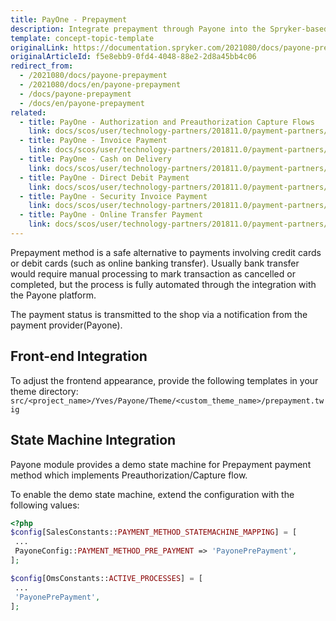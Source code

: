 ```yaml
---
title: PayOne - Prepayment
description: Integrate prepayment through Payone into the Spryker-based shop.
template: concept-topic-template
originalLink: https://documentation.spryker.com/2021080/docs/payone-prepayment
originalArticleId: f5e8ebb9-0fd4-4048-88e2-2d8a45bb4c06
redirect_from:
  - /2021080/docs/payone-prepayment
  - /2021080/docs/en/payone-prepayment
  - /docs/payone-prepayment
  - /docs/en/payone-prepayment
related:
  - title: PayOne - Authorization and Preauthorization Capture Flows
    link: docs/scos/user/technology-partners/201811.0/payment-partners/bs-payone/legacy-demoshop-integration/payone-authorization-and-preauthorization-capture-flows.html
  - title: PayOne - Invoice Payment
    link: docs/scos/user/technology-partners/201811.0/payment-partners/bs-payone/legacy-demoshop-integration/payone-payment-methods/payone-invoice-payment.html
  - title: PayOne - Cash on Delivery
    link: docs/scos/user/technology-partners/201811.0/payment-partners/bs-payone/scos-integration/payone-cash-on-delivery.html
  - title: PayOne - Direct Debit Payment
    link: docs/scos/user/technology-partners/201811.0/payment-partners/bs-payone/legacy-demoshop-integration/payone-payment-methods/payone-direct-debit-payment.html
  - title: PayOne - Security Invoice Payment
    link: docs/scos/user/technology-partners/201811.0/payment-partners/bs-payone/legacy-demoshop-integration/payone-payment-methods/payone-security-invoice-payment.html
  - title: PayOne - Online Transfer Payment
    link: docs/scos/user/technology-partners/201811.0/payment-partners/bs-payone/legacy-demoshop-integration/payone-payment-methods/payone-online-transfer-payment.html
---
```


Prepayment method is a safe alternative to payments involving credit cards or debit cards (such as online banking transfer). Usually bank transfer would require manual processing to mark transaction as cancelled or completed, but the process is fully automated through the integration with the Payone platform.

The payment status is transmitted to the shop via a notification from the payment provider(Payone).

## Front-end Integration
To adjust the frontend appearance, provide the following templates in your theme directory:
`src/<project_name>/Yves/Payone/Theme/<custom_theme_name>/prepayment.twig`

## State Machine Integration
Payone module provides a demo state machine for Prepayment payment method which implements Preauthorization/Capture flow.

To enable the demo state machine, extend the configuration with the following values:

```php
<?php
$config[SalesConstants::PAYMENT_METHOD_STATEMACHINE_MAPPING] = [
 ...
 PayoneConfig::PAYMENT_METHOD_PRE_PAYMENT => 'PayonePrePayment',
];

$config[OmsConstants::ACTIVE_PROCESSES] = [
 ...
 'PayonePrePayment',
];
```
